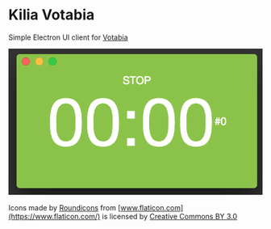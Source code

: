 # Kilia Votabia

Simple Electron UI client for [Votabia](https://github.com/tagip/votabia)

![Screenshot](./screenshot.png)

Icons made by [Roundicons](https://www.flaticon.com/authors/roundicons) from [www.flaticon.com](https://www.flaticon.com/) is licensed by [Creative Commons BY 3.0](http://creativecommons.org/licenses/by/3.0/)
